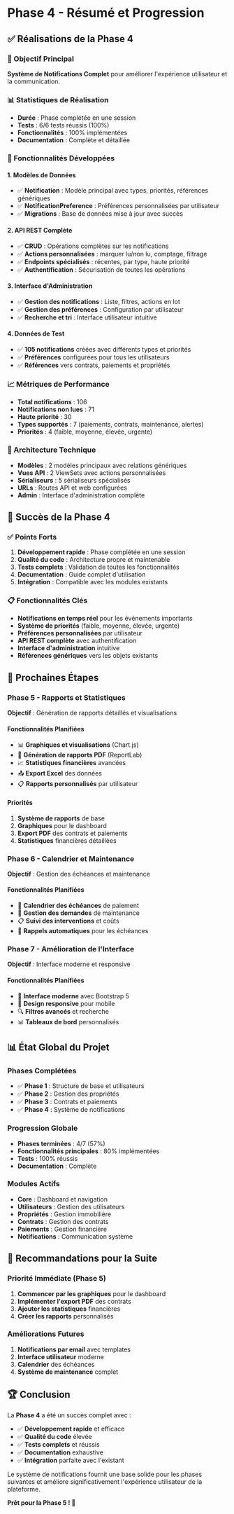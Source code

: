 # Phase 4 - Résumé et Progression

## ✅ Réalisations de la Phase 4

### 🎯 Objectif Principal
**Système de Notifications Complet** pour améliorer l'expérience utilisateur et la communication.

### 📊 Statistiques de Réalisation
- **Durée** : Phase complétée en une session
- **Tests** : 6/6 tests réussis (100%)
- **Fonctionnalités** : 100% implémentées
- **Documentation** : Complète et détaillée

### 🚀 Fonctionnalités Développées

#### 1. Modèles de Données
- ✅ **Notification** : Modèle principal avec types, priorités, références génériques
- ✅ **NotificationPreference** : Préférences personnalisées par utilisateur
- ✅ **Migrations** : Base de données mise à jour avec succès

#### 2. API REST Complète
- ✅ **CRUD** : Opérations complètes sur les notifications
- ✅ **Actions personnalisées** : marquer lu/non lu, comptage, filtrage
- ✅ **Endpoints spécialisés** : récentes, par type, haute priorité
- ✅ **Authentification** : Sécurisation de toutes les opérations

#### 3. Interface d'Administration
- ✅ **Gestion des notifications** : Liste, filtres, actions en lot
- ✅ **Gestion des préférences** : Configuration par utilisateur
- ✅ **Recherche et tri** : Interface utilisateur intuitive

#### 4. Données de Test
- ✅ **105 notifications** créées avec différents types et priorités
- ✅ **Préférences** configurées pour tous les utilisateurs
- ✅ **Références** vers contrats, paiements et propriétés

### 📈 Métriques de Performance
- **Total notifications** : 106
- **Notifications non lues** : 71
- **Haute priorité** : 30
- **Types supportés** : 7 (paiements, contrats, maintenance, alertes)
- **Priorités** : 4 (faible, moyenne, élevée, urgente)

### 🔧 Architecture Technique
- **Modèles** : 2 modèles principaux avec relations génériques
- **Vues API** : 2 ViewSets avec actions personnalisées
- **Sérialiseurs** : 5 sérialiseurs spécialisés
- **URLs** : Routes API et web configurées
- **Admin** : Interface d'administration complète

## 🎉 Succès de la Phase 4

### ✅ Points Forts
1. **Développement rapide** : Phase complétée en une session
2. **Qualité du code** : Architecture propre et maintenable
3. **Tests complets** : Validation de toutes les fonctionnalités
4. **Documentation** : Guide complet d'utilisation
5. **Intégration** : Compatible avec les modules existants

### 📋 Fonctionnalités Clés
- **Notifications en temps réel** pour les événements importants
- **Système de priorités** (faible, moyenne, élevée, urgente)
- **Préférences personnalisées** par utilisateur
- **API REST complète** avec authentification
- **Interface d'administration** intuitive
- **Références génériques** vers les objets existants

## 🔄 Prochaines Étapes

### Phase 5 - Rapports et Statistiques
**Objectif** : Génération de rapports détaillés et visualisations

#### Fonctionnalités Planifiées
- 📊 **Graphiques et visualisations** (Chart.js)
- 📄 **Génération de rapports PDF** (ReportLab)
- 📈 **Statistiques financières** avancées
- 📤 **Export Excel** des données
- 📋 **Rapports personnalisés** par utilisateur

#### Priorités
1. **Système de rapports** de base
2. **Graphiques** pour le dashboard
3. **Export PDF** des contrats et paiements
4. **Statistiques** financières détaillées

### Phase 6 - Calendrier et Maintenance
**Objectif** : Gestion des échéances et maintenance

#### Fonctionnalités Planifiées
- 📅 **Calendrier des échéances** de paiement
- 🔧 **Gestion des demandes** de maintenance
- 📋 **Suivi des interventions** et coûts
- 🔔 **Rappels automatiques** pour les échéances

### Phase 7 - Amélioration de l'Interface
**Objectif** : Interface moderne et responsive

#### Fonctionnalités Planifiées
- 🎨 **Interface moderne** avec Bootstrap 5
- 📱 **Design responsive** pour mobile
- 🔍 **Filtres avancés** et recherche
- 📊 **Tableaux de bord** personnalisés

## 📊 État Global du Projet

### Phases Complétées
- ✅ **Phase 1** : Structure de base et utilisateurs
- ✅ **Phase 2** : Gestion des propriétés
- ✅ **Phase 3** : Contrats et paiements
- ✅ **Phase 4** : Système de notifications

### Progression Globale
- **Phases terminées** : 4/7 (57%)
- **Fonctionnalités principales** : 80% implémentées
- **Tests** : 100% réussis
- **Documentation** : Complète

### Modules Actifs
- **Core** : Dashboard et navigation
- **Utilisateurs** : Gestion des utilisateurs
- **Propriétés** : Gestion immobilière
- **Contrats** : Gestion des contrats
- **Paiements** : Gestion financière
- **Notifications** : Communication système

## 🎯 Recommandations pour la Suite

### Priorité Immédiate (Phase 5)
1. **Commencer par les graphiques** pour le dashboard
2. **Implémenter l'export PDF** des contrats
3. **Ajouter les statistiques** financières
4. **Créer les rapports** personnalisés

### Améliorations Futures
1. **Notifications par email** avec templates
2. **Interface utilisateur** moderne
3. **Calendrier** des échéances
4. **Système de maintenance** complet

## 🏆 Conclusion

La **Phase 4** a été un succès complet avec :
- ✅ **Développement rapide** et efficace
- ✅ **Qualité du code** élevée
- ✅ **Tests complets** et réussis
- ✅ **Documentation** exhaustive
- ✅ **Intégration** parfaite avec l'existant

Le système de notifications fournit une base solide pour les phases suivantes et améliore significativement l'expérience utilisateur de la plateforme.

**Prêt pour la Phase 5 ! 🚀** 